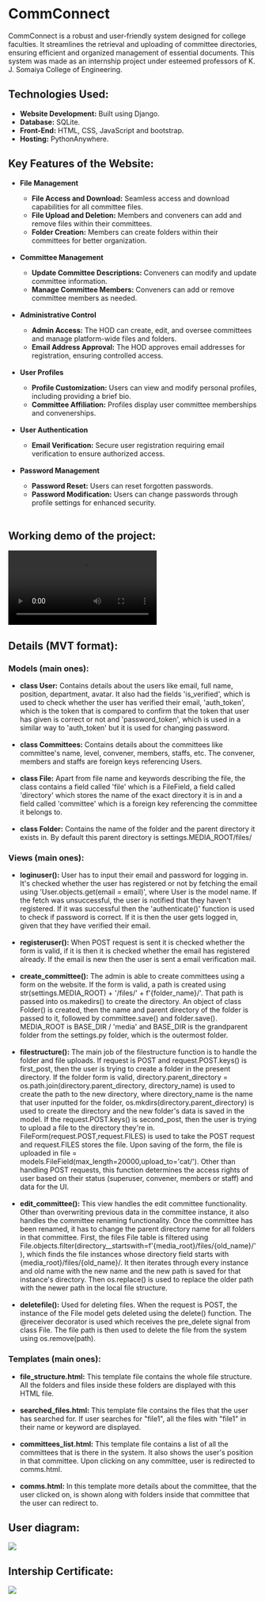 # CommConnect
<p>CommConnect is a robust and user-friendly system designed for college faculties. It streamlines the retrieval and uploading of committee directories, ensuring efficient and organized management of essential documents. This system was made as an internship project under esteemed professors of K. J. Somaiya College of Engineering.</p>

<h2>Technologies Used:</h2>
<ul>
  <li><strong>Website Development:</strong> Built using Django.</li>
  <li><strong>Database:</strong> SQLite.</li>
  <li><strong>Front-End:</strong> HTML, CSS, JavaScript and bootstrap.</li>
  <li><strong>Hosting:</strong> PythonAnywhere.</li>
</ul>

<h2>Key Features of the Website:</h2>
<ul>
  <li><strong>File Management</strong></li>
  <ul>
    <li><strong>File Access and Download:</strong> Seamless access and download capabilities for all committee files.</li>
    <li><strong>File Upload and Deletion:</strong> Members and conveners can add and remove files within their committees.</li>
    <li><strong>Folder Creation:</strong> Members can create folders within their committees for better organization.</li><br>
  </ul>
  <li><strong>Committee Management</strong></li>
  <ul>
    <li><strong>Update Committee Descriptions:</strong> Conveners can modify and update committee information.</li>
    <li><strong>Manage Committee Members:</strong> Conveners can add or remove committee members as needed.</li><br>
  </ul>
  <li><strong>Administrative Control</strong></li>
  <ul>
    <li><strong>Admin Access:</strong> The HOD can create, edit, and oversee committees and manage platform-wide files and folders.</li>
    <li><strong>Email Address Approval:</strong> The HOD approves email addresses for registration, ensuring controlled access.</li><br>
  </ul>
  <li><strong>User Profiles</strong></li>
  <ul>
    <li><strong>Profile Customization:</strong> Users can view and modify personal profiles, including providing a brief bio.</li>
    <li><strong>Committee Affiliation:</strong> Profiles display user committee memberships and convenerships.</li><br>
  </ul>
  <li><strong>User Authentication</strong></li>
  <ul>
    <li><strong>Email Verification:</strong> Secure user registration requiring email verification to ensure authorized access.</li><br>
  </ul>
  <li><strong>Password Management</strong></li>
  <ul>
    <li><strong>Password Reset:</strong> Users can reset forgotten passwords.</li>
    <li><strong>Password Modification:</strong> Users can change passwords through profile settings for enhanced security.</li><br>
  </ul>
</ul>

<h2>Working demo of the project:</h2>
<video src = "https://github.com/user-attachments/assets/57e77e19-dc69-4b52-a485-f1102ef37e9f"></video>

<h2>Details (MVT format):</h2>
<h3>Models (main ones):</h3>
<ul>
    <li><strong>class User:</strong> Contains details about the users like email, full name, position, department, avatar. It also had the fields 'is_verified', which is used to check whether the user has verified their email, 'auth_token', which is the token that is compared to confirm that the token that user has given is correct or not and 'password_token', which is used in a similar way to 'auth_token' but it is used for changing password.</li><br>
    <li><strong>class Committees:</strong> Contains details about the committees like committee's name, level, convener, members, staffs, etc. The convener, members and staffs are foreign keys referencing Users.</li><br>
    <li><strong>class File:</strong> Apart from file name and keywords describing the file, the class contains a field called 'file' which is a FileField, a field called 'directory' which stores the name of the exact directory it is in and a field called 'committee' which is a foreign key referencing the committee it belongs to.</li><br>
    <li><strong>class Folder:</strong> Contains the name of the folder and the parent directory it exists in. By default this parent directory is settings.MEDIA_ROOT/files/</li>
</ul>

<h3>Views (main ones):</h3>
<ul>
    <li><strong>loginuser():</strong> User has to input their email and password for logging in. It's checked whether the user has registered or not by fetching the email using 'User.objects.get(email = email)', where User is the model name. If the fetch was unsuccessful, the user is notified that they haven't registered. If it was successful then the 'authenticate()' function is used to check if password is correct. If it is then the user gets logged in, given that they have verified their email.</li><br>
  <li><strong>registeruser():</strong> When POST request is sent it is checked whether the form is valid, if it is then it is checked whether the email has registered already. If the email is new then the user is sent a email verification mail.</li><br>
  <li><strong>create_committee():</strong> The admin is able to create committees using a form on the website. If the form is valid, a path is created using str(settings.MEDIA_ROOT) + '/files/' + f'{folder_name}/'. That path is passed into os.makedirs() to create the directory. An object of class Folder() is created, then the name and parent directory of the folder is passed to it, followed by committee.save() and folder.save(). MEDIA_ROOT is BASE_DIR / 'media' and BASE_DIR is the grandparent folder from the settings.py folder, which is the outermost folder.</li><br>
    <li><strong>filestructure():</strong> The main job of the filestructure function is to handle the folder and file uploads. If request is POST and request.POST.keys() is first_post, then the user is trying to create a folder in the present directory. If the folder form is valid, directory.parent_directory = os.path.join(directory.parent_directory, directory_name) is used to create the path to the new directory, where directory_name is the name that user inputted for the folder, os.mkdirs(directory.parent_directory) is used to create the directory and the new folder's data is saved in the model. If the request.POST.keys() is second_post, then the user is trying to upload a file to the directory they're in. FileForm(request.POST,request.FILES) is used to take the POST request and request.FILES stores the file. Upon saving of the form, the file is uploaded in file = models.FileField(max_length=20000,upload_to='cat/'). Other than handling POST requests, this function determines the access rights of user based on their status (superuser, convener, members or staff) and data for the UI.</li><br>
  <li><strong>edit_committee():</strong> This view handles the edit committee functionality. Other than overwriting previous data in the committee instance, it also handles the committee renaming functionality. Once the committee has been renamed, it has to change the parent directory name for all folders in that committee. First, the files File table is filtered using File.objects.filter(directory__startswith=f'{media_root}/files/{old_name}/'), which finds the file instances whose directory field starts with {media_root}/files/{old_name}/. It then iterates through every instance and old name with the new name and the new path is saved for that instance's directory. Then os.replace() is used to replace the older path with the newer path in the local file structure.</li><br>
  <li><strong>deletefile():</strong> Used for deleting files. When the request is POST, the instance of the File model gets deleted using the delete() function. The @receiver decorator is used which receives the pre_delete signal from class File. The file path is then used to delete the file from the system using os.remove(path).</li>
</ul>

<h3>Templates (main ones):</h3>
<ul>
  <li><strong>file_structure.html:</strong> This template file contains the whole file structure. All the folders and files inside these folders are displayed with this HTML file.</li><br>
  <li><strong>searched_files.html:</strong> This template file contains the files that the user has searched for. If user searches for "file1", all the files with "file1" in their name or keyword are displayed.</li><br>
  <li><strong>committees_list.html:</strong> This template file contains a list of all the committees that is there in the system. It also shows the user's position in that committee. Upon clicking on any committee, user is redirected to comms.html.</li><br>
  <li><strong>comms.html:</strong> In this template more details about the committee, that the user clicked on, is shown along with folders inside that committee that the user can redirect to.</li>
</ul>

<h2>User diagram:</h2>
<img src="https://github.com/user-attachments/assets/e7723d2f-a024-4958-bd60-a24cc561410a"></img>

<h2>Intership Certificate:</h2>
<img src = "https://github.com/user-attachments/assets/8496e4e4-c409-4361-966b-cc6cdb95460a"></img>
